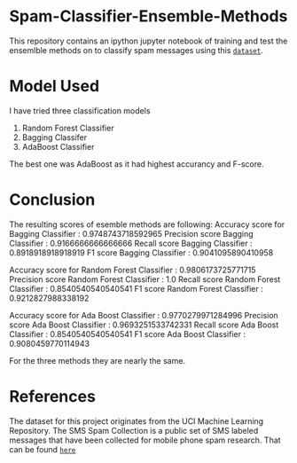 # Spam-Classifier-Ensemble-Methods
This repository contains an ipython jupyter notebook of training and test the ensemlble methods on to classify spam messages using this [`dataset`](https://archive.ics.uci.edu/ml/datasets/SMS+Spam+Collection).


# Model Used
I have tried three classification models
1. Random Forest Classifier
2. Bagging Classifer
3. AdaBoost Classifier

The best one was AdaBoost as it had highest accurancy and F-score.
# Conclusion
The resulting scores of esemble methods are following:
Accuracy score for Bagging Classifier : 0.9748743718592965
Precision score Bagging Classifier : 0.9166666666666666
Recall score Bagging Classifier : 0.8918918918918919
F1 score Bagging Classifier : 0.9041095890410958

Accuracy score for Random Forest Classifier : 0.9806173725771715
Precision score Random Forest Classifier : 1.0
Recall score Random Forest Classifier : 0.8540540540540541
F1 score Random Forest Classifier : 0.9212827988338192

Accuracy score for Ada Boost Classifier : 0.9770279971284996
Precision score Ada Boost Classifier : 0.9693251533742331
Recall score Ada Boost Classifier : 0.8540540540540541
F1 score Ada Boost Classifier : 0.9080459770114943

For the three methods they are nearly the same.
# References
The dataset for this project originates from the UCI Machine Learning Repository. The SMS Spam Collection is a public set of SMS labeled messages that have been collected for mobile phone spam research. 
That can be found [`here`](https://archive.ics.uci.edu/ml/datasets/SMS+Spam+Collection)
